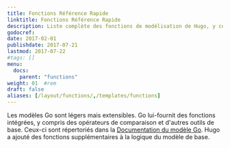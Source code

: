 ```yaml
---
title: Fonctions Référence Rapide
linktitle: Fonctions Référence Rapide
description: Liste complète des fonctions de modélisation de Hugo, y compris les exemples d'utilisation basiques et avancés.
godocref:
date: 2017-02-01
publishdate: 2017-07-21
lastmod: 2017-07-22
#tags: []
menu:
  docs:
    parent: "functions"
weight: 01	#rem
draft: false
aliases: [/layout/functions/,/templates/functions]
---
```

Les modèles Go sont légers mais extensibles. Go lui-fournit des  fonctions intégrées, y compris des opérateurs de comparaison et d'autres outils de base. Ceux-ci sont répertoriés dans la [Documentation du modèle Go][gofuncs]. Hugo a ajouté des fonctions supplémentaires à la logique du modèle de base.


[gofuncs]: http://golang.org/pkg/text/template/#hdr-Functions
